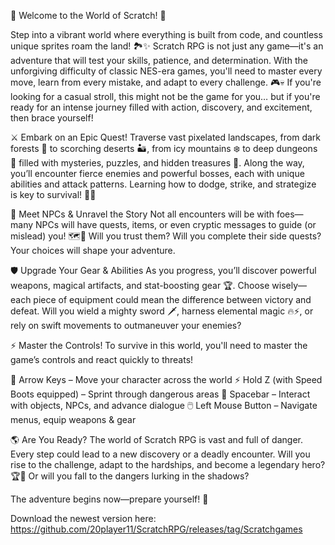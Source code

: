 🌟 Welcome to the World of Scratch! 🌟

Step into a vibrant world where everything is built from code, and countless unique sprites roam the land! 🏞️✨ Scratch RPG is not just any game—it's an adventure that will test your skills, patience, and determination. With the unforgiving difficulty of classic NES-era games, you'll need to master every move, learn from every mistake, and adapt to every challenge. 🎮💀 If you're looking for a casual stroll, this might not be the game for you… but if you're ready for an intense journey filled with action, discovery, and excitement, then brace yourself!

⚔️ Embark on an Epic Quest!
Traverse vast pixelated landscapes, from dark forests 🌲 to scorching deserts 🏜️, from icy mountains ❄️ to deep dungeons 🏰 filled with mysteries, puzzles, and hidden treasures 💎. Along the way, you’ll encounter fierce enemies and powerful bosses, each with unique abilities and attack patterns. Learning how to dodge, strike, and strategize is key to survival! 🏹🔥

💬 Meet NPCs & Unravel the Story
Not all encounters will be with foes—many NPCs will have quests, items, or even cryptic messages to guide (or mislead) you! 🗺️📜 Will you trust them? Will you complete their side quests? Your choices will shape your adventure.

🛡️ Upgrade Your Gear & Abilities
As you progress, you’ll discover powerful weapons, magical artifacts, and stat-boosting gear 🏆. Choose wisely—each piece of equipment could mean the difference between victory and defeat. Will you wield a mighty sword 🗡️, harness elemental magic 🔥⚡, or rely on swift movements to outmaneuver your enemies?

⚡ Master the Controls!
To survive in this world, you'll need to master the game’s controls and react quickly to threats!

🎯 Arrow Keys – Move your character across the world
⚡ Hold Z (with Speed Boots equipped) – Sprint through dangerous areas
💬 Spacebar – Interact with objects, NPCs, and advance dialogue
🖱️ Left Mouse Button – Navigate menus, equip weapons & gear

🌎 Are You Ready?
The world of Scratch RPG is vast and full of danger. Every step could lead to a new discovery or a deadly encounter. Will you rise to the challenge, adapt to the hardships, and become a legendary hero? 🏆💪 Or will you fall to the dangers lurking in the shadows?

The adventure begins now—prepare yourself! 🚀

Download the newest version here:
https://github.com/20player11/ScratchRPG/releases/tag/Scratchgames
